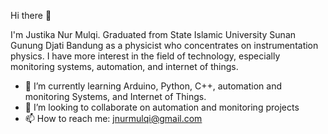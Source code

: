 Hi there 👋 

I'm Justika Nur Mulqi. Graduated from State Islamic University Sunan Gunung Djati Bandung as a physicist who concentrates on instrumentation physics. I have more interest
in the field of technology, especially monitoring systems, automation, and internet of things.
 
- 🌱 I’m currently learning Arduino, Python, C++, automation and monitoring Systems, and Internet of Things.
- 💞️ I’m looking to collaborate on automation and monitoring projects 
- 📫 How to reach me: jnurmulqi@gmail.com

<!---
Justikaanm/Justikaanm is a ✨ special ✨ repository because its `README.md` (this file) appears on your GitHub profile.
You can click the Preview link to take a look at your changes.
--->
